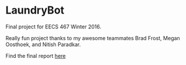 # LaundryBot
Final project for EECS 467 Winter 2016.

Really fun project thanks to my awesome teammates Brad Frost, Megan Oosthoek, and Nitish Paradkar.

Find the final report [here](467-final-report.pdf)
